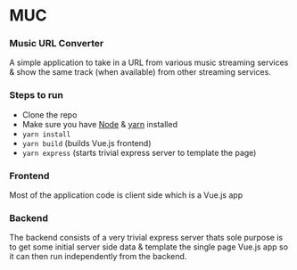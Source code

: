 # MUC
### Music URL Converter
A simple application to take in a URL from various music streaming services & show the same track (when available) from other streaming services.

### Steps to run
- Clone the repo
- Make sure you have [Node](https://nodejs.org/en/download/package-manager/) & [yarn](https://yarnpkg.com/lang/en/docs/install) installed
- `yarn install`
- `yarn build` (builds Vue.js frontend)
- `yarn express` (starts trivial express server to template the page)

### Frontend
Most of the application code is client side which is a Vue.js app


### Backend
The backend consists of a very trivial express server thats sole purpose is to get some initial server side data & template the single page Vue.js app so it can then run independently from the backend.
